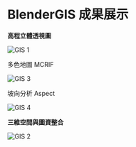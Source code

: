 # BlenderGIS 成果展示

**高程立體透視圖**

![GIS 1](https://user-images.githubusercontent.com/66252302/99879768-d902b480-2c49-11eb-85cc-b3cb28e75fb1.gif)

多色地圖 MCRIF

![GIS 3](https://user-images.githubusercontent.com/66252302/99879770-dacc7800-2c49-11eb-8b55-2960b95bd773.gif)

坡向分析 Aspect

![GIS 4](https://user-images.githubusercontent.com/66252302/99879771-dbfda500-2c49-11eb-91ad-bc89338daf60.gif)

**三維空間與圖資整合**

![GIS 2](https://user-images.githubusercontent.com/66252302/99879862-8d9cd600-2c4a-11eb-8ff2-81d3a286d945.gif)
